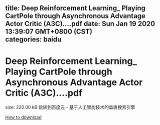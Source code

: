
title: Deep Reinforcement Learning_ Playing CartPole through Asynchronous Advantage Actor Critic (A3C)….pdf
date: Sun Jan 19 2020 13:39:07 GMT+0800 (CST)    
categories: baidu
---

# Deep Reinforcement Learning_ Playing CartPole through Asynchronous Advantage Actor Critic (A3C)….pdf
size: 220.00 kB
 跳转到百度云 - 基于人工智能技术的垂直搜索引擎
 

[How to download](https://bpcam.bemobtrk.com/go/2ceec3aa-1ca2-46d6-b9ff-aaa5c184517c?jno=4718)